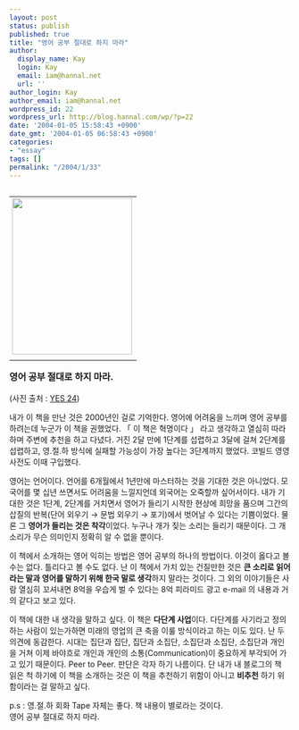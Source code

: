```yaml
---
layout: post
status: publish
published: true
title: "영어 공부 절대로 하지 마라"
author:
  display_name: Kay
  login: Kay
  email: iam@hannal.net
  url: ''
author_login: Kay
author_email: iam@hannal.net
wordpress_id: 22
wordpress_url: http://blog.hannal.com/wp/?p=22
date: '2004-01-05 15:58:43 +0900'
date_gmt: '2004-01-05 06:58:43 +0900'
categories:
- "essay"
tags: []
permalink: "/2004/1/33"
---
```

<table align="right">
<tr>
<td style="padding-left:5"><center><img src="http://blog.hannal.com/tt-attach/0321/040321165740855749/240932.jpg" width="215" height="280"></center></td>
</tr>
<tr>
<td class="centerphoto"> </td>
</tr>
</table>
<h3>영어 공부 절대로 하지 마라.</h3>
<p>
(사진 출처 : <a href='http://www.yes24.com' target='_blank'>YES 24</a>)</p>
<p>내가 이 책을 만난 것은 2000년인 걸로 기억한다. 영어에 어려움을 느끼며 영어 공부를 하려는데 누군가 이 책을 권했었다. 「 이 책은 혁명이다 」 라고 생각하고 열심히 따라하며 주변에 추천을 하고 다녔다. 거진 2달 만에 1단계를 섭렵하고 3달에 걸쳐 2단계를 섭렵하고, 영.절.하 방식에 실패할 가능성이 가장 높다는 3단계까지 했었다. 코빌드 영영 사전도 이때 구입했다.</p>
<p>영어는 언어이다. 언어를 6개월에서 1년만에 마스터하는 것을 기대한 것은 아니었다. 모국어를 몇 십년 쓰면서도 어려움을 느낄지언데 외국어는 오죽할까 싶어서이다. 내가 기대한 것은 1단계, 2단계를 거치면서 영어가 들리기 시작한 현상에 희망을 품으며 그간의 삽질의 반복(단어 외우기 → 문법 외우기 → 포기)에서 벗어날 수 있다는 기쁨이었다. 물론 그 <b>영어가 들리는 것은 착각</b>이었다. 누구나 개가 짖는 소리는 들리기 때문이다. 그 개 소리가 무슨 의미인지 정확히 알 수 없을 뿐이다.</p>
<p>이 책에서 소개하는 영어 익히는 방법은 영어 공부의 하나의 방법이다. 이것이 옳다고 볼 수는 없다. 틀리다고 볼 수도 없다. 난 이 책에서 가치 있는 건질만한 것은 <b>큰 소리로 읽어라는 말과 영어를 말하기 위해 한국 말로 생각</b>하지 말라는 것이다. 그 외의 이야기들은 사람 열심히 꼬셔내면 8억을 우습게 벌 수 있다는 8억 피라미드 광고 e-mail 의 내용과 거의 같다고 보고 있다.</p>
<p>이 책에 대한 내 생각을 말하고 싶다. 이 책은 <b>다단계 사업</b>이다. 다단계를 사기라고 정의하는 사람이 있는가하면 미래의 영업의 큰 축을 이룰 방식이라고 하는 이도 있다. 난 두 의견에 동감한다. 시대는 집단과 집단, 집단과 소집단, 소집단과 소집단, 소집단과 개인을 거쳐 이제 바야흐로 개인과 개인의 소통(Communication)이 중요하게 부각되어 가고 있기 때문이다. Peer to Peer. 판단은 각자 하기 나름이다. 단 내가 내 블로그의 책 읽은 척 하기에 이 책을 소개하는 것은 이 책을 추천하기 위함이 아니고 <b>비추천</b> 하기 위함이라는 걸 말하고 싶다.</p>
<p>p.s : 영.절.하 회화 Tape 자체는 좋다. 책 내용이 별로라는 것이다.<br />
영어 공부 절대로 하지 마라.</p>
